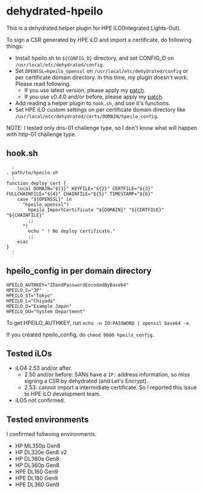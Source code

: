 # dehydrated-hpeilo
This is a dehydrated helper plugin for HPE iLO(Integrated Lights-Out).

To sign a CSR generated by HPE iLO and import a certificate, do following things:
- Install hpeilo.sh to `${CONFIG_D}` directory, and set CONFIG_D on `/usr/local/etc/dehydrated/config`.
- Set `OPENSSL=hpeilo_openssl` on `/usr/local/etc/dehydrated/config` or per certificate domain directory.  In this time, my plugin doesn't work.  Please read following.
  - If you use latest version, please apply my [patch](https://github.com/nanorkyo/dehydrated/commit/a7786de5f86a3c2eee3daec563216c97c407cf2e).
  - If you use v0.4.0 and/or before, please apply my [patch](https://github.com/nanorkyo/dehydrated/commit/e42667b7e29e15b0342817fa07b8d4d187cac8fd).
- Add reading a helper plugin to `hook.sh`, and use it's functions.
- Set HPE iLO custom settings on per certificate domain directory like `/usr/local/etc/dehydrated/certs/DOMAIN/hpeilo_config`.

NOTE: I tested only dns-01 challenge type, so I don't know what will happen with http-01 challenge type.

## hook.sh
```text
  :
. path/to/hpeilo.sh
  :
function deploy_cert {
    local DOMAIN="${1}" KEYFILE="${2}" CERTFILE="${3}" FULLCHAINFILE="${4}" CHAINFILE="${5}" TIMESTAMP="${6}"
    case "${OPENSSL}" in
      "hpeilo_openssl")
        hpeilo_ImportCertificate "${DOMAIN}" "${CERTFILE}" "${CHAINFILE}"
        ;;
      *)
        echo " ! No deploy certificate."
        ;;
    esac
}
  :
```

## hpeilo_config in per domain directory
```text
HPEILO_AUTHKEY="IDandPasswordEncodedByBase64"
HPEILO_C="JP"
HPEILO_ST="Tokyo"
HPEILO_L="Chiyoda"
HPEILO_O="Example Japan"
HPEILO_OU="System Department"
```

To get HPEILO_AUTHKEY, run `echo -n ID:PASSWORD | openssl base64 -e`.

If you created hpeilo_config, do `chmod 0600 hpeilo_config`.

## Tested iLOs
- iLO4 2.53 and/or after.
  - 2.50 and/or before: SANs have a `IP:` address information, so miss signing a CSR by dehydrated (and Let's Encrypt).
  - 2.53: cannot import a intermidiate certificate.  So I reported this issue to HPE iLO development team.
- iLO5 not confirmed.

## Tested environments
I confirmed follwoing environments.
- HP ML350p Gen8
- HP DL320e Gen8 v2
- HP DL360e Gen8
- HP DL360p Gen8
- HPE DL160 Gen9
- HPE DL180 Gen9
- HPE DL360 Gen9
